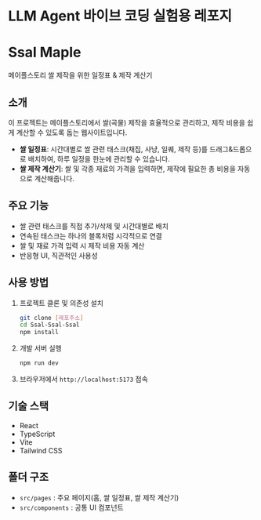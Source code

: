 # LLM Agent 바이브 코딩 실험용 레포지



# Ssal Maple

메이플스토리 쌀 제작을 위한 일정표 & 제작 계산기

## 소개

이 프로젝트는 메이플스토리에서 쌀(곡물) 제작을 효율적으로 관리하고, 제작 비용을 쉽게 계산할 수 있도록 돕는 웹사이트입니다.

- **쌀 일정표**: 시간대별로 쌀 관련 태스크(채집, 사냥, 일퀘, 제작 등)를 드래그&드롭으로 배치하여, 하루 일정을 한눈에 관리할 수 있습니다.
- **쌀 제작 계산기**: 쌀 및 각종 재료의 가격을 입력하면, 제작에 필요한 총 비용을 자동으로 계산해줍니다.

## 주요 기능

- 쌀 관련 태스크를 직접 추가/삭제 및 시간대별로 배치
- 연속된 태스크는 하나의 블록처럼 시각적으로 연결
- 쌀 및 재료 가격 입력 시 제작 비용 자동 계산
- 반응형 UI, 직관적인 사용성

## 사용 방법

1. 프로젝트 클론 및 의존성 설치
   ```bash
   git clone [레포주소]
   cd Ssal-Ssal-Ssal
   npm install
   ```
2. 개발 서버 실행
   ```bash
   npm run dev
   ```
3. 브라우저에서 `http://localhost:5173` 접속

## 기술 스택
- React
- TypeScript
- Vite
- Tailwind CSS

## 폴더 구조
- `src/pages` : 주요 페이지(홈, 쌀 일정표, 쌀 제작 계산기)
- `src/components` : 공통 UI 컴포넌트
